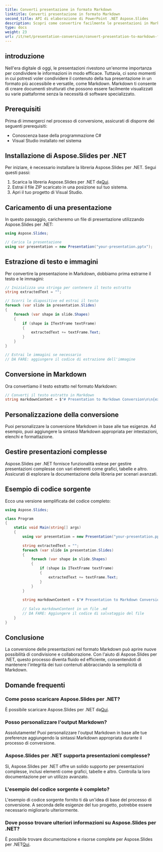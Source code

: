 ```yaml
---
title: Converti presentazione in formato Markdown
linktitle: Converti presentazione in formato Markdown
second_title: API di elaborazione di PowerPoint .NET Aspose.Slides
description: Scopri come convertire facilmente le presentazioni in Markdown utilizzando Aspose.Slides per .NET. Guida passo passo con esempi di codice.
type: docs
weight: 23
url: /it/net/presentation-conversion/convert-presentation-to-markdown-format/
---
```


## introduzione

Nell'era digitale di oggi, le presentazioni rivestono un'enorme importanza per condividere le informazioni in modo efficace. Tuttavia, ci sono momenti in cui potresti voler condividere il contenuto della tua presentazione in un formato più accessibile e versatile, come Markdown. Markdown ti consente di creare documenti strutturati che possono essere facilmente visualizzati su varie piattaforme senza la necessità di software specializzato.

## Prerequisiti

Prima di immergerci nel processo di conversione, assicurati di disporre dei seguenti prerequisiti:

- Conoscenza base della programmazione C#
- Visual Studio installato nel sistema

## Installazione di Aspose.Slides per .NET

Per iniziare, è necessario installare la libreria Aspose.Slides per .NET. Segui questi passi:

1.  Scarica la libreria Aspose.Slides per .NET da[Qui](https://releases.aspose.com/slides/net/).
2. Estrai il file ZIP scaricato in una posizione sul tuo sistema.
3. Apri il tuo progetto di Visual Studio.

## Caricamento di una presentazione

In questo passaggio, caricheremo un file di presentazione utilizzando Aspose.Slides per .NET:

```csharp
using Aspose.Slides;

// Carica la presentazione
using var presentation = new Presentation("your-presentation.pptx");
```

## Estrazione di testo e immagini

Per convertire la presentazione in Markdown, dobbiamo prima estrarne il testo e le immagini:

```csharp
// Inizializza una stringa per contenere il testo estratto
string extractedText = "";

// Scorri le diapositive ed estrai il testo
foreach (var slide in presentation.Slides)
{
    foreach (var shape in slide.Shapes)
    {
        if (shape is ITextFrame textFrame)
        {
            extractedText += textFrame.Text;
        }
    }
}

// Estrai le immagini se necessario
// DA FARE: aggiungere il codice di estrazione dell'immagine
```

## Conversione in Markdown

Ora convertiamo il testo estratto nel formato Markdown:

```csharp
// Converti il testo estratto in Markdown
string markdownContent = $"# Presentation to Markdown Conversion\n\n{extractedText}";
```

## Personalizzazione della conversione

Puoi personalizzare la conversione Markdown in base alle tue esigenze. Ad esempio, puoi aggiungere la sintassi Markdown appropriata per intestazioni, elenchi e formattazione.

## Gestire presentazioni complesse

Aspose.Slides per .NET fornisce funzionalità estese per gestire presentazioni complesse con vari elementi come grafici, tabelle e altro. Assicurati di esplorare la documentazione della libreria per scenari avanzati.

## Esempio di codice sorgente

Ecco una versione semplificata del codice completo:

```csharp
using Aspose.Slides;

class Program
{
    static void Main(string[] args)
    {
        using var presentation = new Presentation("your-presentation.pptx");
        
        string extractedText = "";
        foreach (var slide in presentation.Slides)
        {
            foreach (var shape in slide.Shapes)
            {
                if (shape is ITextFrame textFrame)
                {
                    extractedText += textFrame.Text;
                }
            }
        }
        
        string markdownContent = $"# Presentation to Markdown Conversion\n\n{extractedText}";
        
        // Salva markdownContent in un file .md
        // DA FARE: Aggiungere il codice di salvataggio del file
    }
}
```

## Conclusione

La conversione delle presentazioni nel formato Markdown può aprire nuove possibilità di condivisione e collaborazione. Con l'aiuto di Aspose.Slides per .NET, questo processo diventa fluido ed efficiente, consentendoti di mantenere l'integrità dei tuoi contenuti abbracciando la semplicità di Markdown.

## Domande frequenti

### Come posso scaricare Aspose.Slides per .NET?

 È possibile scaricare Aspose.Slides per .NET da[Qui](https://releases.aspose.com/slides/net/).

### Posso personalizzare l'output Markdown?

Assolutamente! Puoi personalizzare l'output Markdown in base alle tue preferenze aggiungendo la sintassi Markdown appropriata durante il processo di conversione.

### Aspose.Slides per .NET supporta presentazioni complesse?

Sì, Aspose.Slides per .NET offre un solido supporto per presentazioni complesse, inclusi elementi come grafici, tabelle e altro. Controlla la loro documentazione per un utilizzo avanzato.

### L'esempio del codice sorgente è completo?

L'esempio di codice sorgente fornito ti dà un'idea di base del processo di conversione. A seconda delle esigenze del tuo progetto, potrebbe essere necessario migliorarlo ulteriormente.

### Dove posso trovare ulteriori informazioni su Aspose.Slides per .NET?

 È possibile trovare documentazione e risorse complete per Aspose.Slides per .NET[Qui](https://reference.aspose.com/slides/net).